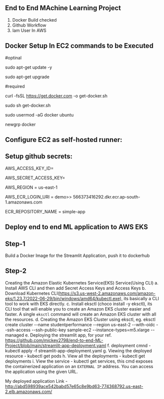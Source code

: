 ## End to End MAchine Learning Project

1. Docker Build checked
2. Github Workflow
3. Iam User In AWS

## Docker Setup In EC2 commands to be Executed

#optinal

sudo apt-get update -y

sudo apt-get upgrade

#required

curl -fsSL https://get.docker.com -o get-docker.sh

sudo sh get-docker.sh

sudo usermod -aG docker ubuntu

newgrp docker

## Configure EC2 as self-hosted runner:

## Setup github secrets:

AWS_ACCESS_KEY_ID=

AWS_SECRET_ACCESS_KEY=

AWS_REGION = us-east-1

AWS_ECR_LOGIN_URI = demo>>  566373416292.dkr.ecr.ap-south-1.amazonaws.com

ECR_REPOSITORY_NAME = simple-app


## Deploy end to end ML application to AWS EKS
## Step-1
Build a Docker Image for the Streamlit Application, push it to dockerhub

## Step-2
Creating the Amazon Elastic Kubernetes Service(EKS) Service(Using CLI)
	a. Install AWS CLI and then add Secret Access Keys and Access Keys
	b. Download Kubernetes CLI(https://s3.us-west-2.amazonaws.com/amazon-eks/1.23.7/2022-06-29/bin/windows/amd64/kubectl.exe), its basically a CLI tool to work with EKS directly.
	c. Install eksctl (choco install -y eksctl), its CLI tool that will enable you to create an Amazon EKS cluster easier and faster. A single `eksctl` command will create an Amazon EKS cluster with all the resources.
	d. Creating the Amazon EKS Cluster using eksctl, eg. eksctl create cluster --name studentperformance --region us-east-2 --with-oidc --ssh-access --ssh-public-key sample-ec2 --instance-types=m5.xlarge --managed 
	e. Deploying the streamlit app, for your ref. https://github.com/mickey2798/end-to-end-ML-Project/blob/main/streamlit-app-deployment.yaml
	f. deployment cmnd - kubectl apply -f streamlit-app-deployment.yaml
	g. Viewing the deployed resource - kubectl get pods
	h. View all the deployments - kubectl get deployments
	i. View the service - kubectl get services, this cmd exposes the containerized application on an `EXTERNAL IP` address. You can access the application using the given URL. 
	


My deployed application Link - http://abd598939ace542babd57e65c8e9bd63-774368792.us-east-2.elb.amazonaws.com/
